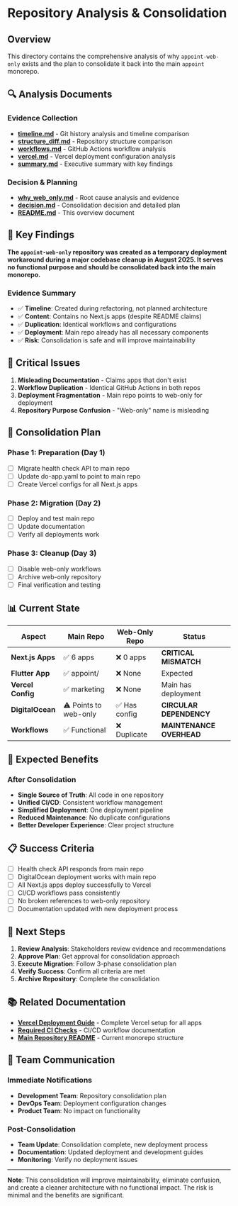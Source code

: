 # Repository Analysis & Consolidation

## Overview

This directory contains the comprehensive analysis of why `appoint-web-only` exists and the plan to consolidate it back into the main `appoint` monorepo.

## 🔍 Analysis Documents

### Evidence Collection
- **[timeline.md](evidence/timeline.md)** - Git history analysis and timeline comparison
- **[structure_diff.md](evidence/structure_diff.md)** - Repository structure comparison
- **[workflows.md](evidence/workflows.md)** - GitHub Actions workflow analysis
- **[vercel.md](evidence/vercel.md)** - Vercel deployment configuration analysis
- **[summary.md](evidence/summary.md)** - Executive summary with key findings

### Decision & Planning
- **[why_web_only.md](why_web_only.md)** - Root cause analysis and evidence
- **[decision.md](decision.md)** - Consolidation decision and detailed plan
- **[README.md](README.md)** - This overview document

## 🎯 Key Findings

**The `appoint-web-only` repository was created as a temporary deployment workaround during a major codebase cleanup in August 2025. It serves no functional purpose and should be consolidated back into the main monorepo.**

### Evidence Summary
- ✅ **Timeline**: Created during refactoring, not planned architecture
- ✅ **Content**: Contains no Next.js apps (despite README claims)
- ✅ **Duplication**: Identical workflows and configurations
- ✅ **Deployment**: Main repo already has all necessary components
- ✅ **Risk**: Consolidation is safe and will improve maintainability

## 🚨 Critical Issues

1. **Misleading Documentation** - Claims apps that don't exist
2. **Workflow Duplication** - Identical GitHub Actions in both repos
3. **Deployment Fragmentation** - Main repo points to web-only for deployment
4. **Repository Purpose Confusion** - "Web-only" name is misleading

## 🔄 Consolidation Plan

### Phase 1: Preparation (Day 1)
- [ ] Migrate health check API to main repo
- [ ] Update do-app.yaml to point to main repo
- [ ] Create Vercel configs for all Next.js apps

### Phase 2: Migration (Day 2)
- [ ] Deploy and test main repo
- [ ] Update documentation
- [ ] Verify all deployments work

### Phase 3: Cleanup (Day 3)
- [ ] Disable web-only workflows
- [ ] Archive web-only repository
- [ ] Final verification and testing

## 📊 Current State

| Aspect | Main Repo | Web-Only Repo | Status |
|--------|-----------|----------------|---------|
| **Next.js Apps** | ✅ 6 apps | ❌ 0 apps | **CRITICAL MISMATCH** |
| **Flutter App** | ✅ appoint/ | ❌ None | Expected |
| **Vercel Config** | ✅ marketing | ❌ None | Main has deployment |
| **DigitalOcean** | ⚠️ Points to web-only | ✅ Has config | **CIRCULAR DEPENDENCY** |
| **Workflows** | ✅ Functional | ❌ Duplicate | **MAINTENANCE OVERHEAD** |

## 🎉 Expected Benefits

### After Consolidation
- **Single Source of Truth**: All code in one repository
- **Unified CI/CD**: Consistent workflow management
- **Simplified Deployment**: One deployment pipeline
- **Reduced Maintenance**: No duplicate configurations
- **Better Developer Experience**: Clear project structure

## 📋 Success Criteria

- [ ] Health check API responds from main repo
- [ ] DigitalOcean deployment works with main repo
- [ ] All Next.js apps deploy successfully to Vercel
- [ ] CI/CD workflows pass consistently
- [ ] No broken references to web-only repository
- [ ] Documentation updated with new deployment process

## 🚀 Next Steps

1. **Review Analysis**: Stakeholders review evidence and recommendations
2. **Approve Plan**: Get approval for consolidation approach
3. **Execute Migration**: Follow 3-phase consolidation plan
4. **Verify Success**: Confirm all criteria are met
5. **Archive Repository**: Complete the consolidation

## 📚 Related Documentation

- **[Vercel Deployment Guide](../vercel/README.md)** - Complete Vercel setup for all apps
- **[Required CI Checks](../ci/required_checks.md)** - CI/CD workflow documentation
- **[Main Repository README](../../README.md)** - Current monorepo structure

## 🤝 Team Communication

### Immediate Notifications
- **Development Team**: Repository consolidation plan
- **DevOps Team**: Deployment configuration changes
- **Product Team**: No impact on functionality

### Post-Consolidation
- **Team Update**: Consolidation complete, new deployment process
- **Documentation**: Updated deployment and development guides
- **Monitoring**: Verify no deployment issues

---

**Note**: This consolidation will improve maintainability, eliminate confusion, and create a cleaner architecture with no functional impact. The risk is minimal and the benefits are significant.
